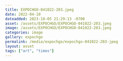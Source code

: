 ```yaml
---
title: EXPOCHGO-041022-203.jpeg
date: 2022-04-10
dateadded: 2023-10-05 21:29:13 -0700
asset: /assets/EXPOCHGO/EXPOCHGO-041022-203.jpeg
image: /assets/EXPOCHGO/EXPOCHGO-041022-203.jpeg
categories: image
gallery: expochgo
permalink: /media/expochgo/expochgo-041022-203-jpeg
layout: asset
tags: ["art", "times"]
--- 
```

